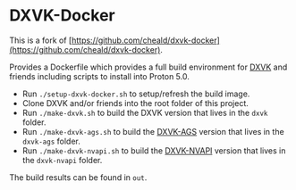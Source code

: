 # DXVK-Docker

This is a fork of [https://github.com/cheald/dxvk-docker](https://github.com/cheald/dxvk-docker).

Provides a Dockerfile which provides a full build environment for [DXVK](https://github.com/doitsujin/dxvk) and friends including scripts to install into Proton 5.0.

- Run `./setup-dxvk-docker.sh` to setup/refresh the build image.
- Clone DXVK and/or friends into the root folder of this project.
- Run `./make-dxvk.sh` to build the DXVK version that lives in the `dxvk` folder.
- Run `./make-dxvk-ags.sh` to build the [DXVK-AGS](https://github.com/doitsujin/dxvk-ags) version that lives in the `dxvk-ags` folder.
- Run `./make-dxvk-nvapi.sh` to build the [DXVK-NVAPI](https://github.com/jp7677/dxvk-nvapi) version that lives in the `dxvk-nvapi` folder.

The build results can be found in `out`.
